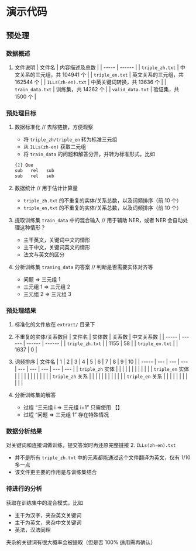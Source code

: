 # 演示代码

## 预处理

### 数据概述
1. 文件说明
   | 文件名 | 内容描述及总数 |
   | ----- | ------ |
   | `triple_zh.txt` | 中文关系的三元组，共 104941 个 |
   | `triple_en.txt` | 英文关系的三元组，共 162544 个 |
   | `ILLs(zh-en).txt` | 中英关键词转换，共 13636 个 |
   | `train_data.txt` | 训练集，共 14262 个 |
   | `valid_data.txt` | 验证集，共 1500 个 |



### 预处理目标
1. 数据标准化 // 去除链接，方便观察
   - 将 `triple_zh/triple_en` 转为标准三元组 
   - 从 `ILLs(zh-en)` 获取二元组
   - 将 `train_data` 的问题和解答分开，并转为标准形式，比如
   ```py
   {2} Que
   sub   rel   sub
   sub   rel   sub
   ```

2. 数据统计 // 用于估计计算量
   - `triple_zh.txt` 的不重复的实体/关系总数，以及词频排序（前 10 个） 
   - `triple_en,txt` 的不重复的实体/关系总数，以及词频排序（前 10 个） 

3. 提取训练集 `train_data` 中的混合输入 // 用于辅助 NER，或者 NER 会自动处理这种情形？
   - 主干英文，关键词中文的情形
   - 主干中文，关键词英文的情形
   - 法文与英文的区分

4. 分析训练集 `traning_data` 的答案 // 判断是否需要实体对齐等
   - 问题 => 三元组 1
   - 三元组 1 => 三元组 2
   - 三元组 2 => 三元组 3


### 预处理结果

1. 标准化的文件放在 `extract/` 目录下

2. 不重复的实体/关系数目
   | 文件名 | 实体数 | 关系数 | 中文关系数 |
   | ----- | ------ | ------ | ------ |
   | `triple_zh.txt` |  | 1155 | 58 |
   | `triple_en.txt` |  | 1637 | 0 |

3. 词频排序
   | 文件名 | 1 | 2 | 3 | 4 | 5 | 6 | 7 | 8 | 9 | 10 |
   | ----- | --- | --- | --- | --- | --- | --- | --- | --- |
   | `triple_zh` 实体 |  |  |   |    |  |  |  |  |  |  |
   | `triple_en` 实体 |  |  |   |    |  |  |  |  |  |  |
   | `triple_zh` 关系 |  |  |   |    |  |  |  |  |  |  |
   | `triple_en` 关系 |  |  |   |    |  |  |  |  |  |  |

4. 分析训练集的解答
   - 过程 “三元组 i => 三元组 i+1” 只需使用 【】
   - 过程 “问题 => 三元组 1” 存在特殊情况
   

### 数据分析结果
   
   对关键词和连接词做训练，提交答案时再还原完整链接
2. `ILLs(zh-en).txt` 
   - 并不是所有 `triple_zh.txt` 中的元素都能通过这个文件翻译为英文，仅有 1/10 多一点
   - 该文件更主要的作用是与训练集结合

### 待进行的分析
获取在训练集中的混合模式，比如
   - 主干为汉字，夹杂英文关键词
   - 主干为英文，夹杂中文关键词
   - 英法，汉法同理

夹杂的关键词有很大概率会被提取（但是否 100% 适用需再确认）